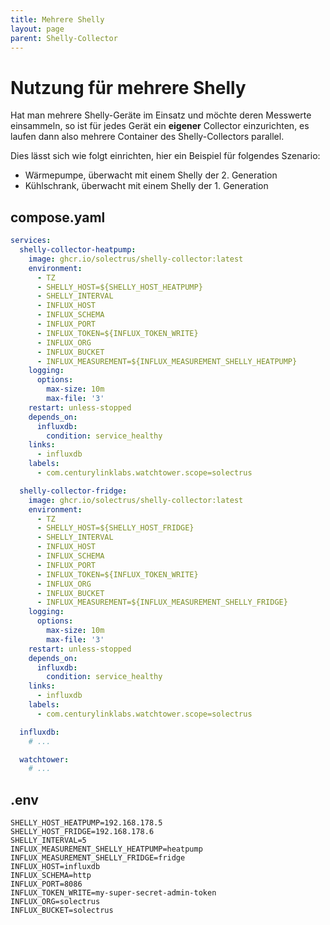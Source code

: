 ```yaml
---
title: Mehrere Shelly
layout: page
parent: Shelly-Collector
---
```


# Nutzung für mehrere Shelly

Hat man mehrere Shelly-Geräte im Einsatz und möchte deren Messwerte einsammeln, so ist für jedes Gerät ein **eigener** Collector einzurichten, es laufen dann also mehrere Container des Shelly-Collectors parallel.

Dies lässt sich wie folgt einrichten, hier ein Beispiel für folgendes Szenario:

- Wärmepumpe, überwacht mit einem Shelly der 2. Generation
- Kühlschrank, überwacht mit einem Shelly der 1. Generation

## compose.yaml

```yaml
services:
  shelly-collector-heatpump:
    image: ghcr.io/solectrus/shelly-collector:latest
    environment:
      - TZ
      - SHELLY_HOST=${SHELLY_HOST_HEATPUMP}
      - SHELLY_INTERVAL
      - INFLUX_HOST
      - INFLUX_SCHEMA
      - INFLUX_PORT
      - INFLUX_TOKEN=${INFLUX_TOKEN_WRITE}
      - INFLUX_ORG
      - INFLUX_BUCKET
      - INFLUX_MEASUREMENT=${INFLUX_MEASUREMENT_SHELLY_HEATPUMP}
    logging:
      options:
        max-size: 10m
        max-file: '3'
    restart: unless-stopped
    depends_on:
      influxdb:
        condition: service_healthy
    links:
      - influxdb
    labels:
      - com.centurylinklabs.watchtower.scope=solectrus

  shelly-collector-fridge:
    image: ghcr.io/solectrus/shelly-collector:latest
    environment:
      - TZ
      - SHELLY_HOST=${SHELLY_HOST_FRIDGE}
      - SHELLY_INTERVAL
      - INFLUX_HOST
      - INFLUX_SCHEMA
      - INFLUX_PORT
      - INFLUX_TOKEN=${INFLUX_TOKEN_WRITE}
      - INFLUX_ORG
      - INFLUX_BUCKET
      - INFLUX_MEASUREMENT=${INFLUX_MEASUREMENT_SHELLY_FRIDGE}
    logging:
      options:
        max-size: 10m
        max-file: '3'
    restart: unless-stopped
    depends_on:
      influxdb:
        condition: service_healthy
    links:
      - influxdb
    labels:
      - com.centurylinklabs.watchtower.scope=solectrus

  influxdb:
    # ...

  watchtower:
    # ...
```

## .env

```properties
SHELLY_HOST_HEATPUMP=192.168.178.5
SHELLY_HOST_FRIDGE=192.168.178.6
SHELLY_INTERVAL=5
INFLUX_MEASUREMENT_SHELLY_HEATPUMP=heatpump
INFLUX_MEASUREMENT_SHELLY_FRIDGE=fridge
INFLUX_HOST=influxdb
INFLUX_SCHEMA=http
INFLUX_PORT=8086
INFLUX_TOKEN_WRITE=my-super-secret-admin-token
INFLUX_ORG=solectrus
INFLUX_BUCKET=solectrus
```
